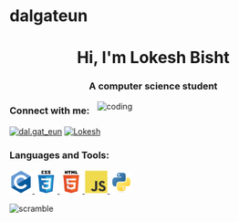 # dalgateun
<h1 align="center">Hi, I'm Lokesh Bisht</h1>
<h3 align="center">A computer science student </h3>
<img align="right" alt="coding" width="350px" src="https://www.bing.com/th/id/OGC.fce4042b852965b966f94f40cbaef4b8?pid=1.7&rurl=https%3a%2f%2fmedia.tenor.com%2f-UygBh3nnfEAAAAC%2fcoding.gif&ehk=1hCg9lh%2frRFpQV2WDVtJadQ09wOujqgpnEJ6uI%2fzEdE%3d" >
<h3 align="left">Connect with me:</h3>
<p align="left">
<a href="https://instagram.com/dal.gat_eun" target="blank"><img align="center" src="https://imgs.search.brave.com/cjmPSCU-BU4q8Xd6oQwTUTo5hBrkOrFqFe1Q2qVCO7E/rs:fit:500:0:0/g:ce/aHR0cHM6Ly9sb2dv/ZG93bmxvYWQub3Jn/L3dwLWNvbnRlbnQv/dXBsb2Fkcy8yMDE3/LzA0L2luc3RhZ3Jh/bS1sb2dvLnBuZw" alt="dal.gat_eun" height="40" width="40" /></a>
<a href="https://www.linkedin.com/in/lokesh-bisht-baa16929a/" target="blank"><img align="center" src="https://imgs.search.brave.com/M5dijkr95ity7LMnp6gynK4yfeJBzzmzci1bSI-e0yM/rs:fit:500:0:0/g:ce/aHR0cHM6Ly9mcmVl/bG9nb3BuZy5jb20v/aW1hZ2VzL2FsbF9p/bWcvMTY1Njk5NDg4/M2xpbmtlZGluLWxv/Z28tdHJhbnNwYXJl/bnQucG5n" alt="Lokesh" height="40" width="40" padding="5" /></a>
</p>
</p>
<h3 align="left">Languages and Tools:</h3>
<p align="left"> <a href="https://www.cprogramming.com/" target="_blank" rel="noreferrer"> <img src="https://raw.githubusercontent.com/devicons/devicon/master/icons/c/c-original.svg" alt="c" width="40" height="40"/> </a> <a href="https://www.w3schools.com/css/" target="_blank" rel="noreferrer"> <img src="https://raw.githubusercontent.com/devicons/devicon/master/icons/css3/css3-original-wordmark.svg" alt="css3" width="40" height="40"/> </a> <a href="https://www.w3.org/html/" target="_blank" rel="noreferrer"> <img src="https://raw.githubusercontent.com/devicons/devicon/master/icons/html5/html5-original-wordmark.svg" alt="html5" width="40" height="40"/> </a> <a href="https://developer.mozilla.org/en-US/docs/Web/JavaScript" target="_blank" rel="noreferrer"> <img src="https://raw.githubusercontent.com/devicons/devicon/master/icons/javascript/javascript-original.svg" alt="javascript" width="40" height="40"/> </a> <a href="https://www.python.org" target="_blank" rel="noreferrer"> <img src="https://raw.githubusercontent.com/devicons/devicon/master/icons/python/python-original.svg" alt="python" width="40" height="40"/> </a> </p>
<img align="center" padding="10" alt="scramble" width="250px" src="https://www.bing.com/th/id/OGC.cee90284d432bfd8ff702f8af34dfa72?pid=1.7&rurl=https%3a%2f%2fmedia.giphy.com%2fmedia%2fm0Ut9CFaKTdDO%2fgiphy.gif&ehk=BWJ61ukfy1KGu2LZKlbT71Z67rQKDOfkL0EC7KLsLDw%3d">
